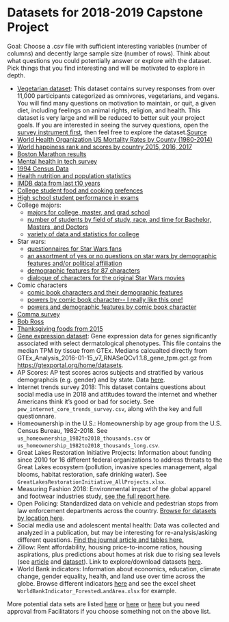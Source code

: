 
# Datasets for 2018-2019 Capstone Project

Goal: Choose a .csv file with sufficient interesting variables (number of columns) and decently large sample size (number of rows). Think about what questions you could potentially answer or explore with the dataset. Pick things that you find interesting and will be motivated to explore in depth.

* [Vegetarian dataset](Faunalytics-Current-Former-Veg-Study-Dataset-4-Groups.csv): This dataset contains survey responses from over 11,000 participants categorized as omnivores, vegetarians, and vegans. You will find many questions on motivation to maintain, or quit, a given diet, including feelings on animal rights, religion, and health. This dataset is very large and will be reduced to better suit your project goals. If you are interested in seeing the survey questions, open the [survey instrument first](Faunalytics-Current-Former-Veg-Study-Survey-Instrument.pdf), then feel free to explore the dataset.[Source](https://faunalytics.org/dataset-study-of-current-and-former-vegetarians-and-vegans/)
* [World Health Organization US Mortality Rates by County (1980-2014)](https://www.kaggle.com/IHME/us-countylevel-mortality)
* [World happiness rank and scores by country 2015, 2016, 2017](https://www.kaggle.com/unsdsn/world-happiness)
* [Boston Marathon results](https://www.kaggle.com/rojour/boston-results)
* [Mental health in tech survey](https://www.kaggle.com/osmi/mental-health-in-tech-survey)
* [1994 Census Data](https://archive.ics.uci.edu/ml/datasets/Adult)
* [Health nutrition and population statistics](https://www.kaggle.com/theworldbank/health-nutrition-and-population-statistics)
* [IMDB data from last t10 years](https://www.kaggle.com/PromptCloudHQ/imdb-data/data)
* [College student food and cooking prefences](https://www.kaggle.com/borapajo/food-choices)
* [High school student performance in exams](https://www.kaggle.com/spscientist/students-performance-in-exams)
* College majors: 
  - [majors for college, master, and grad school](https://github.com/fivethirtyeight/data/tree/master/college-majors)
  - [number of students by field of study, race, and time for Bachelor, Masters, and Doctors](https://nces.ed.gov/fastfacts/display.asp?id=37)
  - [variety of data and statistics for college](https://www2.ed.gov/rschstat/catalog/colleges-universities.html)
* Star wars:
  - [questionnaires for Star Wars fans](https://github.com/fivethirtyeight/data/blob/master/star-wars-survey/StarWars.csv)
  - [an assortment of yes or no questions on star wars by demographic features and/or political affiliation](https://morningconsult.com/wp-content/uploads/2017/12/171116_crosstabs_BRANDS_v1_DK-2.pdf)
  - [demographic features for 87 characters](https://rdrr.io/cran/dplyr/man/starwars.html)
  - [dialogue of characters for the original Star Wars movies](https://www.kaggle.com/xvivancos/star-wars-movie-scripts)
* Comic characters
  - [comic book characters and their demographic features](https://datahub.io/five-thirty-eight/comic-characters)
  - [powers by comic book character-- I really like this one!](https://www.kaggle.com/claudiodavi/superhero-set#super_hero_powers.csv)
  - [powers and demographic features by comic book character](https://www.kaggle.com/thec03u5/complete-superhero-dataset)
* [Comma survey](https://github.com/fivethirtyeight/data/tree/master/comma-survey)
* [Bob Ross](https://github.com/fivethirtyeight/data/tree/master/bob-ross)
* [Thanksgiving foods from 2015](https://github.com/fivethirtyeight/data/tree/master/thanksgiving-2015)
* [Gene expression dataset](GWC_gene_expression.csv): Gene expression data for genes significantly associated with select dermatological phenotypes. This file contains the median TPM by tissue from GTEx. Medians calcualted directly from GTEx_Analysis_2016-01-15_v7_RNASeQCv1.1.8_gene_tpm.gct.gz from https://gtexportal.org/home/datasets. 
* AP Scores: AP test scores acros subjects and stratified by various demographcis (e.g. gender) and by state. Data [here](https://research.collegeboard.org/programs/ap/data/participation/ap-2018). 
* Internet trends survey 2018: This dataset contains questions about social media use in 2018 and attitudes toward the internet and whether Americans think it’s good or bad for society. See `pew_internet_core_trends_survey.csv`, along with the key and full questionnare.
* Homeownership in the U.S.: Homeownership by age group from the U.S. Census Bureau, 1982-2018. See `us_homeownership_1982to2018_thousands.csv` or `us_homeownership_1982to2018_thousands_long.csv`.
* Great Lakes Restoration Initiative Projects: Information about funding since 2010 for 16 different federal organizations to address threats to the Great Lakes ecosystem (pollution, invasive species management, algal blooms, habitat restoration, safe drinking water). See `GreatLakesRestorationInitiative_AllProjects.xlsx`.
* Measuring Fashion 2018: Environmental impact of the global apparel and footwear industries study, [see the full report here](https://quantis-intl.com/wp-content/uploads/2018/03/measuringfashion_globalimpactstudy_full-report_quantis_cwf_2018a.pdf).
* Open Policing: Standardized data on vehicle and pedestrian stops from law enforcement departments across the country. [Browse for datasets by location here](https://openpolicing.stanford.edu/data/).
* Social media use and adolescent mental health: Data was collected and analyzed in a publication, but may be interesting for re-analysis/asking different questions. [Find the journal article and tables here.](https://jamanetwork.com/journals/jamapsychiatry/article-abstract/2749480)
* Zillow: Rent affordability, housing price-to-income ratios, housing aspirations, plus predictions about homes at risk due to rising sea levels (see [article](https://www.zillow.com/research/ocean-at-the-door-21931/) and [dataset](http://files.zillowstatic.com/research/public/StaticFiles/RisingSeas/RisingSeas_2018-11.csv)). Link to explore/download datasets [here](https://www.zillow.com/research/data/).
* World Bank indicators: Information about economics, education, climate change, gender equality, health, and land use over time across the globe. Browse different indicators [here]() and see the excel sheet `WorldBankIndicator_ForestedLandArea.xlsx` for example.


More potential data sets are listed [here](https://github.com/fivethirtyeight/data/tree/master/) or [here](Datasets_for_GWC.xlsx) or [here](http://lit.eecs.umich.edu/downloads.html#undefined) but you need approval from Facilitators if you choose something not on the above list.
